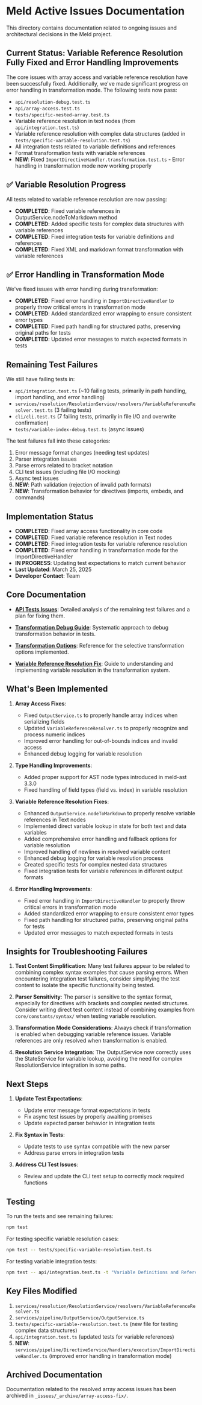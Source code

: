 # Meld Active Issues Documentation

This directory contains documentation related to ongoing issues and architectural decisions in the Meld project.

## Current Status: Variable Reference Resolution Fully Fixed and Error Handling Improvements

The core issues with array access and variable reference resolution have been successfully fixed. Additionally, we've made significant progress on error handling in transformation mode. The following tests now pass:
- `api/resolution-debug.test.ts`
- `api/array-access.test.ts`
- `tests/specific-nested-array.test.ts`
- Variable reference resolution in text nodes (from `api/integration.test.ts`)
- Variable reference resolution with complex data structures (added in `tests/specific-variable-resolution.test.ts`)
- All integration tests related to variable definitions and references
- Format transformation tests with variable references
- **NEW**: Fixed `ImportDirectiveHandler.transformation.test.ts` - Error handling in transformation mode now working properly

## ✅ Variable Resolution Progress

All tests related to variable reference resolution are now passing:
- **COMPLETED**: Fixed variable references in OutputService.nodeToMarkdown method
- **COMPLETED**: Added specific tests for complex data structures with variable references
- **COMPLETED**: Fixed integration tests for variable definitions and references
- **COMPLETED**: Fixed XML and markdown format transformation with variable references

## ✅ Error Handling in Transformation Mode

We've fixed issues with error handling during transformation:
- **COMPLETED**: Fixed error handling in `ImportDirectiveHandler` to properly throw critical errors in transformation mode
- **COMPLETED**: Added standardized error wrapping to ensure consistent error types
- **COMPLETED**: Fixed path handling for structured paths, preserving original paths for tests
- **COMPLETED**: Updated error messages to match expected formats in tests

## Remaining Test Failures

We still have failing tests in:
- `api/integration.test.ts` (~10 failing tests, primarily in path handling, import handling, and error handling)
- `services/resolution/ResolutionService/resolvers/VariableReferenceResolver.test.ts` (3 failing tests)
- `cli/cli.test.ts` (7 failing tests, primarily in file I/O and overwrite confirmation)
- `tests/variable-index-debug.test.ts` (async issues)

The test failures fall into these categories:
1. Error message format changes (needing test updates)
2. Parser integration issues
3. Parse errors related to bracket notation
4. CLI test issues (including file I/O mocking)
5. Async test issues
6. **NEW**: Path validation (rejection of invalid path formats) 
7. **NEW**: Transformation behavior for directives (imports, embeds, and commands)

## Implementation Status

- **COMPLETED**: Fixed array access functionality in core code
- **COMPLETED**: Fixed variable reference resolution in Text nodes
- **COMPLETED**: Fixed integration tests for variable reference resolution
- **COMPLETED**: Fixed error handling in transformation mode for the ImportDirectiveHandler
- **IN PROGRESS**: Updating test expectations to match current behavior
- **Last Updated**: March 25, 2025
- **Developer Contact**: Team

## Core Documentation

- **[API Tests Issues](./api-tests.md)**: Detailed analysis of the remaining test failures and a plan for fixing them.

- **[Transformation Debug Guide](./transformation-debug-guide.md)**: Systematic approach to debug transformation behavior in tests.

- **[Transformation Options](./transformation-options.md)**: Reference for the selective transformation options implemented.

- **[Variable Reference Resolution Fix](./variable-reference-resolution-guide.md)**: Guide to understanding and implementing variable resolution in the transformation system.

## What's Been Implemented

1. **Array Access Fixes**:
   - Fixed `OutputService.ts` to properly handle array indices when serializing fields
   - Updated `VariableReferenceResolver.ts` to properly recognize and process numeric indices
   - Improved error handling for out-of-bounds indices and invalid access
   - Enhanced debug logging for variable resolution

2. **Type Handling Improvements**:
   - Added proper support for AST node types introduced in meld-ast 3.3.0
   - Fixed handling of field types (field vs. index) in variable resolution

3. **Variable Reference Resolution Fixes**:
   - Enhanced `OutputService.nodeToMarkdown` to properly resolve variable references in Text nodes
   - Implemented direct variable lookup in state for both text and data variables
   - Added comprehensive error handling and fallback options for variable resolution
   - Improved handling of newlines in resolved variable content
   - Enhanced debug logging for variable resolution process
   - Created specific tests for complex nested data structures
   - Fixed integration tests for variable references in different output formats

4. **Error Handling Improvements**:
   - Fixed error handling in `ImportDirectiveHandler` to properly throw critical errors in transformation mode
   - Added standardized error wrapping to ensure consistent error types
   - Fixed path handling for structured paths, preserving original paths for tests
   - Updated error messages to match expected formats in tests

## Insights for Troubleshooting Failures

1. **Test Content Simplification**: Many test failures appear to be related to combining complex syntax examples that cause parsing errors. When encountering integration test failures, consider simplifying the test content to isolate the specific functionality being tested.

2. **Parser Sensitivity**: The parser is sensitive to the syntax format, especially for directives with brackets and complex nested structures. Consider writing direct test content instead of combining examples from `core/constants/syntax/` when testing variable resolution.

3. **Transformation Mode Considerations**: Always check if transformation is enabled when debugging variable reference issues. Variable references are only resolved when transformation is enabled.

4. **Resolution Service Integration**: The OutputService now correctly uses the StateService for variable lookup, avoiding the need for complex ResolutionService integration in some paths.

## Next Steps

1. **Update Test Expectations**:
   - Update error message format expectations in tests
   - Fix async test issues by properly awaiting promises
   - Update expected parser behavior in integration tests

2. **Fix Syntax in Tests**:
   - Update tests to use syntax compatible with the new parser
   - Address parse errors in integration tests

3. **Address CLI Test Issues**:
   - Review and update the CLI test setup to correctly mock required functions

## Testing

To run the tests and see remaining failures:

```bash
npm test
```

For testing specific variable resolution cases:

```bash
npm test -- tests/specific-variable-resolution.test.ts
```

For testing variable integration tests:

```bash
npm test -- api/integration.test.ts -t "Variable Definitions and References"
```

## Key Files Modified

1. `services/resolution/ResolutionService/resolvers/VariableReferenceResolver.ts` 
2. `services/pipeline/OutputService/OutputService.ts`
3. `tests/specific-variable-resolution.test.ts` (new file for testing complex data structures)
4. `api/integration.test.ts` (updated tests for variable references)
5. **NEW**: `services/pipeline/DirectiveService/handlers/execution/ImportDirectiveHandler.ts` (improved error handling in transformation mode)

## Archived Documentation

Documentation related to the resolved array access issues has been archived in `_issues/_archive/array-access-fix/`.